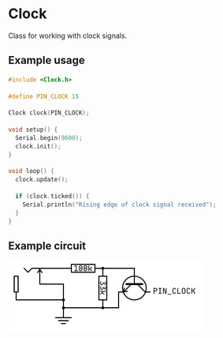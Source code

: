 # Clock
Class for working with clock signals.

## Example usage

```cpp
#include <Clock.h>

#define PIN_CLOCK 15

Clock clock(PIN_CLOCK);

void setup() {
  Serial.begin(9600);
  clock.init();
}

void loop() {
  clock.update();

  if (clock.ticked()) {
    Serial.println("Rising edge of clock signal received");
  }
}

```

## Example circuit

<img src="./example-circuit.svg">
